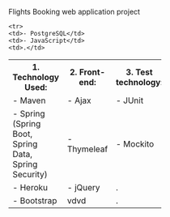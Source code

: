 Flights Booking web application project

 <table style="width:60%">
  <tr>
    <th>1. Technology Used:</th>
    <th>2. Front-end:</th>
    <th>3. Test technology:</th>
  </tr>
  <tr>
    <td>- Maven</td>
    <td>- Ajax</td>
    <td>- JUnit</td>
  </tr>
  <tr>
    <td>- Spring (Spring Boot, Spring Data, Spring Security)</td>
    <td>- Thymeleaf</td>
    <td>- Mockito</td>
  </tr>
  
    <tr>
    <td>- PostgreSQL</td>
    <td>- JavaScript</td>
    <td>.</td>
  </tr>
  
<tr>
    <td>- Heroku</td>
    <td>- jQuery</td>
     <td>.</td>

  </tr>
  
  
<tr>
    <td>- Bootstrap</td>
    <td>vdvd</td>
    <td>.</td>
  </tr>
  
</table> 

